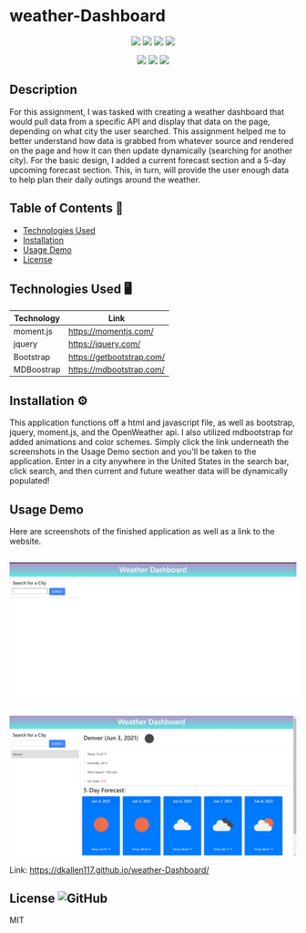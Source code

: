 # weather-Dashboard

<p align="center">
    <img src="https://img.shields.io/github/repo-size/Dkallen117/weather-Dashboard" />
    <img src="https://img.shields.io/github/languages/top/Dkallen117/weather-Dashboard"  />
    <img src="https://img.shields.io/github/issues/Dkallen117/weather-Dashboard" />
    <img src="https://img.shields.io/github/last-commit/Dkallen117/weather-Dashboard" >
</p>
  
<p align="center">
    <img src="https://img.shields.io/badge/Javascript-yellow" />
    <img src="https://img.shields.io/badge/HTML-blue" />
    <img src="https://img.shields.io/badge/MDBoostrap-green" />
</p>

## Description

For this assignment, I was tasked with creating a weather dashboard that would pull data from a specific API and display that data on the page, depending on what city the user searched. This assignment helped me to better understand how data is grabbed from whatever source and rendered on the page and how it can then update dynamically (searching for another city). For the basic design, I added a current forecast section and a 5-day upcoming forecast section. This, in turn, will provide the user enough data to help plan their daily outings around the weather.


## Table of Contents 📖

- [Technologies Used](#technologies-used-%EF%B8%8F)
- [Installation](#installation-%EF%B8%8F)
- [Usage Demo](#usage-demo)
- [License](#license-)

## Technologies Used 🖥️

| Technology  | Link                                    |
| ----------- | --------------------------------------- |
| moment.js   | https://momentjs.com/                   |
| jquery      | https://jquery.com/                     |
| Bootstrap   | https://getbootstrap.com/               |
| MDBoostrap  | https://mdbootstrap.com/                |
                



## Installation ⚙️

This application functions off a html and javascript file, as well as bootstrap, jquery, moment.js, and the OpenWeather api. I also utilized mdbootstrap for added animations and color schemes. Simply click the link underneath the screenshots in the Usage Demo section and you'll be taken to the application. Enter in a city anywhere in the United States in the search bar, click search, and then current and future weather data will be dynamically populated!



## Usage Demo

Here are screenshots of the finished application as well as a link to the website.

![](Assets/Screenshot0.png)
---------------------------
![](Assets/Screenshot1.png)

Link: https://dkallen117.github.io/weather-Dashboard/


## License ![GitHub](https://img.shields.io/badge/License%3A-MIT-green.svg)

MIT
